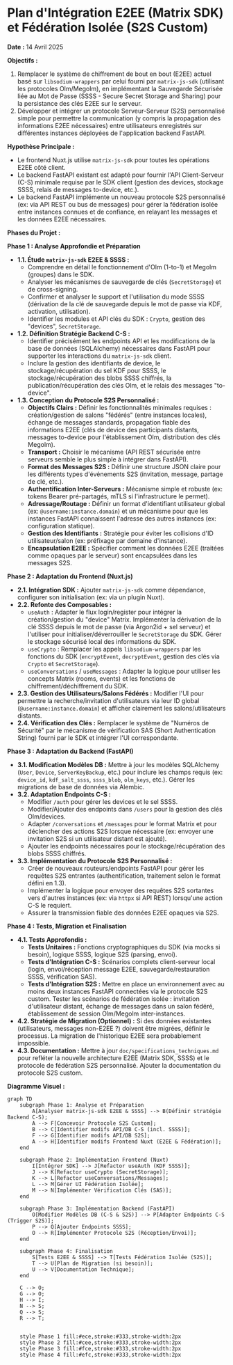 # Plan d'Intégration E2EE (Matrix SDK) et Fédération Isolée (S2S Custom)

**Date :** 14 Avril 2025

**Objectifs :**

1.  Remplacer le système de chiffrement de bout en bout (E2EE) actuel basé sur `libsodium-wrappers` par celui fourni par `matrix-js-sdk` (utilisant les protocoles Olm/Megolm), en implémentant la Sauvegarde Sécurisée liée au Mot de Passe (SSSS - Secure Secret Storage and Sharing) pour la persistance des clés E2EE sur le serveur.
2.  Développer et intégrer un protocole Serveur-Serveur (S2S) personnalisé simple pour permettre la communication (y compris la propagation des informations E2EE nécessaires) entre utilisateurs enregistrés sur différentes instances déployées de l'application backend FastAPI.

**Hypothèse Principale :**

*   Le frontend Nuxt.js utilise `matrix-js-sdk` pour toutes les opérations E2EE côté client.
*   Le backend FastAPI existant est adapté pour fournir l'API Client-Serveur (C-S) minimale requise par le SDK client (gestion des devices, stockage SSSS, relais de messages to-device, etc.).
*   Le backend FastAPI implémente un nouveau protocole S2S personnalisé (ex: via API REST ou bus de messages) pour gérer la fédération isolée entre instances connues et de confiance, en relayant les messages et les données E2EE nécessaires.

**Phases du Projet :**

**Phase 1 : Analyse Approfondie et Préparation**

*   **1.1. Étude `matrix-js-sdk` E2EE & SSSS :**
    *   Comprendre en détail le fonctionnement d'Olm (1-to-1) et Megolm (groupes) dans le SDK.
    *   Analyser les mécanismes de sauvegarde de clés (`SecretStorage`) et de cross-signing.
    *   Confirmer et analyser le support et l'utilisation du mode SSSS (dérivation de la clé de sauvegarde depuis le mot de passe via KDF, activation, utilisation).
    *   Identifier les modules et API clés du SDK : `Crypto`, gestion des "devices", `SecretStorage`.
*   **1.2. Définition Stratégie Backend C-S :**
    *   Identifier précisément les endpoints API et les modifications de la base de données (SQLAlchemy) nécessaires dans FastAPI pour supporter les interactions du `matrix-js-sdk` client.
    *   Inclure la gestion des identifiants de device, le stockage/récupération du sel KDF pour SSSS, le stockage/récupération des blobs SSSS chiffrés, la publication/récupération des clés Olm, et le relais des messages "to-device".
*   **1.3. Conception du Protocole S2S Personnalisé :**
    *   **Objectifs Clairs :** Définir les fonctionnalités minimales requises : création/gestion de salons "fédérés" (entre instances locales), échange de messages standards, propagation fiable des informations E2EE (clés de device des participants distants, messages to-device pour l'établissement Olm, distribution des clés Megolm).
    *   **Transport :** Choisir le mécanisme (API REST sécurisée entre serveurs semble le plus simple à intégrer dans FastAPI).
    *   **Format des Messages S2S :** Définir une structure JSON claire pour les différents types d'événements S2S (invitation, message, partage de clé, etc.).
    *   **Authentification Inter-Serveurs :** Mécanisme simple et robuste (ex: tokens Bearer pré-partagés, mTLS si l'infrastructure le permet).
    *   **Adressage/Routage :** Définir un format d'identifiant utilisateur global (ex: `@username:instance.domain`) et un mécanisme pour que les instances FastAPI connaissent l'adresse des autres instances (ex: configuration statique).
    *   **Gestion des Identifiants :** Stratégie pour éviter les collisions d'ID utilisateur/salon (ex: préfixage par domaine d'instance).
    *   **Encapsulation E2EE :** Spécifier comment les données E2EE (traitées comme opaques par le serveur) sont encapsulées dans les messages S2S.

**Phase 2 : Adaptation du Frontend (Nuxt.js)**

*   **2.1. Intégration SDK :** Ajouter `matrix-js-sdk` comme dépendance, configurer son initialisation (ex: via un plugin Nuxt).
*   **2.2. Refonte des Composables :**
    *   `useAuth` : Adapter le flux login/register pour intégrer la création/gestion du "device" Matrix. Implémenter la dérivation de la clé SSSS depuis le mot de passe (via Argon2id + sel serveur) et l'utiliser pour initialiser/déverrouiller le `SecretStorage` du SDK. Gérer le stockage sécurisé local des informations du SDK.
    *   `useCrypto` : Remplacer les appels `libsodium-wrappers` par les fonctions du SDK (`encryptEvent`, `decryptEvent`, gestion des clés via `Crypto` et `SecretStorage`).
    *   `useConversations` / `useMessages` : Adapter la logique pour utiliser les concepts Matrix (rooms, events) et les fonctions de chiffrement/déchiffrement du SDK.
*   **2.3. Gestion des Utilisateurs/Salons Fédérés :** Modifier l'UI pour permettre la recherche/invitation d'utilisateurs via leur ID global (`@username:instance.domain`) et afficher clairement les salons/utilisateurs distants.
*   **2.4. Vérification des Clés :** Remplacer le système de "Numéros de Sécurité" par le mécanisme de vérification SAS (Short Authentication String) fourni par le SDK et intégrer l'UI correspondante.

**Phase 3 : Adaptation du Backend (FastAPI)**

*   **3.1. Modification Modèles DB :** Mettre à jour les modèles SQLAlchemy (`User`, `Device`, `ServerKeyBackup`, etc.) pour inclure les champs requis (ex: `device_id`, `kdf_salt_ssss`, `ssss_blob`, `olm_keys`, etc.). Gérer les migrations de base de données via Alembic.
*   **3.2. Adaptation Endpoints C-S :**
    *   Modifier `/auth` pour gérer les devices et le sel SSSS.
    *   Modifier/Ajouter des endpoints dans `/users` pour la gestion des clés Olm/devices.
    *   Adapter `/conversations` et `/messages` pour le format Matrix et pour déclencher des actions S2S lorsque nécessaire (ex: envoyer une invitation S2S si un utilisateur distant est ajouté).
    *   Ajouter les endpoints nécessaires pour le stockage/récupération des blobs SSSS chiffrés.
*   **3.3. Implémentation du Protocole S2S Personnalisé :**
    *   Créer de nouveaux routeurs/endpoints FastAPI pour gérer les requêtes S2S entrantes (authentification, traitement selon le format défini en 1.3).
    *   Implémenter la logique pour envoyer des requêtes S2S sortantes vers d'autres instances (ex: via `httpx` si API REST) lorsqu'une action C-S le requiert.
    *   Assurer la transmission fiable des données E2EE opaques via S2S.

**Phase 4 : Tests, Migration et Finalisation**

*   **4.1. Tests Approfondis :**
    *   **Tests Unitaires :** Fonctions cryptographiques du SDK (via mocks si besoin), logique SSSS, logique S2S (parsing, envoi).
    *   **Tests d'Intégration C-S :** Scénarios complets client-serveur local (login, envoi/réception message E2EE, sauvegarde/restauration SSSS, vérification SAS).
    *   **Tests d'Intégration S2S :** Mettre en place un environnement avec au moins deux instances FastAPI connectées via le protocole S2S custom. Tester les scénarios de fédération isolée : invitation d'utilisateur distant, échange de messages dans un salon fédéré, établissement de session Olm/Megolm inter-instances.
*   **4.2. Stratégie de Migration (Optionnel) :** Si des données existantes (utilisateurs, messages non-E2EE ?) doivent être migrées, définir le processus. La migration de l'historique E2EE sera probablement impossible.
*   **4.3. Documentation :** Mettre à jour `doc/specifications_techniques.md` pour refléter la nouvelle architecture E2EE (Matrix SDK, SSSS) et le protocole de fédération S2S personnalisé. Ajouter la documentation du protocole S2S custom.

**Diagramme Visuel :**

```mermaid
graph TD
    subgraph Phase 1: Analyse et Préparation
        A[Analyser matrix-js-sdk E2EE & SSSS] --> B(Définir stratégie Backend C-S);
        A --> F[Concevoir Protocole S2S Custom];
        B --> C[Identifier modifs API/DB C-S (incl. SSSS)];
        F --> G[Identifier modifs API/DB S2S];
        A --> H[Identifier modifs Frontend Nuxt (E2EE & Fédération)];
    end

    subgraph Phase 2: Implémentation Frontend (Nuxt)
        I[Intégrer SDK] --> J[Refactor useAuth (KDF SSSS)];
        J --> K[Refactor useCrypto (SecretStorage)];
        K --> L[Refactor useConversations/Messages];
        L --> M[Gérer UI Fédération Isolée];
        M --> N[Implémenter Vérification Clés (SAS)];
    end

    subgraph Phase 3: Implémentation Backend (FastAPI)
        O[Modifier Modèles DB (C-S & S2S)] --> P[Adapter Endpoints C-S (Trigger S2S)];
        P --> Q[Ajouter Endpoints SSSS];
        O --> R[Implémenter Protocole S2S (Réception/Envoi)];
    end

    subgraph Phase 4: Finalisation
        S[Tests E2EE & SSSS] --> T[Tests Fédération Isolée (S2S)];
        T --> U[Plan de Migration (si besoin)];
        U --> V[Documentation Technique];
    end

    C --> O;
    G --> O;
    H --> I;
    N --> S;
    Q --> S;
    R --> T;


    style Phase 1 fill:#ece,stroke:#333,stroke-width:2px
    style Phase 2 fill:#cee,stroke:#333,stroke-width:2px
    style Phase 3 fill:#fce,stroke:#333,stroke-width:2px
    style Phase 4 fill:#efc,stroke:#333,stroke-width:2px